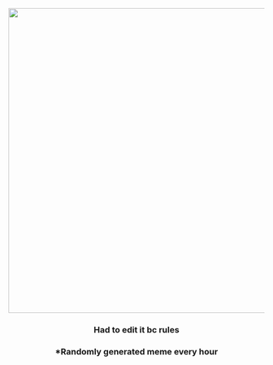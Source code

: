 <p align="center">
        <img src="https://i.redd.it/ehcxpdgegzt91.jpg" width="600" height="600">
        </p>
        <h3 align="center">Had to edit it bc rules</h3>
        <h3 align="center">*Randomly generated meme every hour</h3>
    